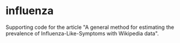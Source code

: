 # influenza
Supporting code for the article "A general method for estimating the prevalence of Influenza-Like-Symptoms with Wikipedia data".
